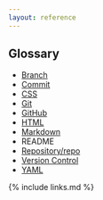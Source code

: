 ```yaml
---
layout: reference
---
```


## Glossary

- <a href="https://glosario.carpentries.org/en/#git_branch" class="glossary-definition">Branch</a>
- <a href="https://glosario.carpentries.org/en/#commit" class="glossary-definition">Commit</a>
- <a href="https://glosario.carpentries.org/en/#css" class="glossary-definition">CSS</a>
- <a href="https://glosario.carpentries.org/en/#git" class="glossary-definition">Git</a>
- <a href="https://glosario.carpentries.org/en/#github" class="glossary-definition">GitHub</a>
- <a href="https://glosario.carpentries.org/en/#html" class="glossary-definition">HTML</a>  
- <a href="https://glosario.carpentries.org/en/#markdown" class="glossary-definition">Markdown</a> 
- README 
- <a href="https://glosario.carpentries.org/en/#repository" class="glossary-definition">Repository/repo</a>
- <a href="https://glosario.carpentries.org/en/#version_control_system" class="glossary-definition">Version Control</a>
- <a href="https://glosario.carpentries.org/en/#yaml" class="glossary-definition">YAML</a>

{% include links.md %}
